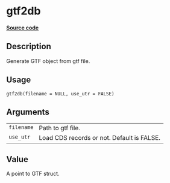 

# gtf2db

[**Source code**](https://github.com/shiquan/Yano/tree/master/R/#L)

## Description

Generate GTF object from gtf file.

## Usage

<pre><code class='language-R'>gtf2db(filename = NULL, use_utr = FALSE)
</code></pre>

## Arguments

<table>
<tr>
<td style="white-space: nowrap; font-family: monospace; vertical-align: top">
<code id="filename">filename</code>
</td>
<td>
Path to gtf file.
</td>
</tr>
<tr>
<td style="white-space: nowrap; font-family: monospace; vertical-align: top">
<code id="use_utr">use_utr</code>
</td>
<td>
Load CDS records or not. Default is FALSE.
</td>
</tr>
</table>

## Value

A point to GTF struct.
